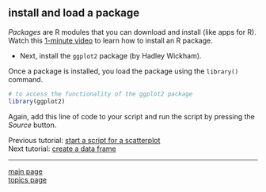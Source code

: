 
install and load a package
--------------------------

*Packages* are R modules that you can download and install (like apps for R). Watch this [1-minute video](https://www.youtube.com/watch?v=ljdfqMfWn_A) to learn how to install an R package.

-   Next, install the `ggplot2` package (by Hadley Wickham).

Once a package is installed, you load the package using the `library()` command.

``` r
# to access the functionality of the ggplot2 package 
library(ggplot2)
```

Again, add this line of code to your script and run the script by pressing the *Source* button.

Previous tutorial: [start a script for a scatterplot](tut-0301_start-scatterplot.md)<br> Next tutorial: [create a data frame](tut-0303_create-data-frame.md)

------------------------------------------------------------------------

[main page](../README.md)<br> [topics page](README-by-topic.md)
